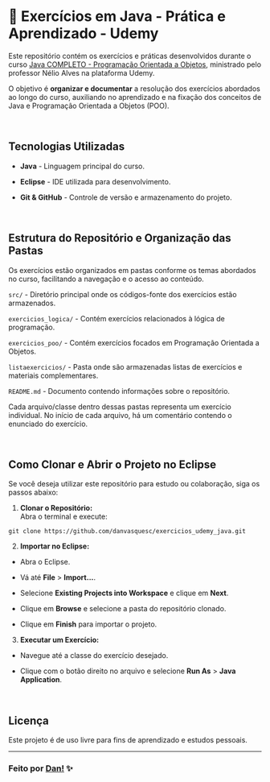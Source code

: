 # 📂 Exercícios em Java - Prática e Aprendizado - Udemy

Este repositório contém os exercícios e práticas desenvolvidos durante o curso [Java COMPLETO - Programação Orientada a Objetos](https://www.udemy.com/course/java-curso-completo/?couponCode=KEEPLEARNING), ministrado pelo professor Nélio Alves na plataforma Udemy.

O objetivo é **organizar e documentar** a resolução dos exercícios abordados ao longo do curso, auxiliando no aprendizado e na fixação dos conceitos de Java e Programação Orientada a Objetos (POO).

<br>

## Tecnologias Utilizadas

- **Java** - Linguagem principal do curso.

- **Eclipse** - IDE utilizada para desenvolvimento.

- **Git & GitHub** - Controle de versão e armazenamento do projeto.

<br>

## Estrutura do Repositório e Organização das Pastas

Os exercícios estão organizados em pastas conforme os temas abordados no curso, facilitando a navegação e o acesso ao conteúdo. 

`src/` - Diretório principal onde os códigos-fonte dos exercícios estão armazenados.

`exercicios_logica/` - Contém exercícios relacionados à lógica de programação.

`exercicios_poo/` - Contém exercícios focados em Programação Orientada a Objetos.

`listaexercicios/` - Pasta onde são armazenadas listas de exercícios e materiais complementares.

`README.md` - Documento contendo informações sobre o repositório.

Cada arquivo/classe dentro dessas pastas representa um exercício individual. No início de cada arquivo, há um comentário contendo o enunciado do exercício.

<br>

## Como Clonar e Abrir o Projeto no Eclipse

Se você deseja utilizar este repositório para estudo ou colaboração, siga os passos abaixo:

1. **Clonar o Repositório:** <br>
Abra o terminal e execute:

`git clone https://github.com/danvasquesc/exercicios_udemy_java.git`

2. **Importar no Eclipse:** <br>

- Abra o Eclipse.

- Vá até **File** > **Import...**.

- Selecione **Existing Projects into Workspace** e clique em **Next**.

- Clique em **Browse** e selecione a pasta do repositório clonado.

- Clique em **Finish** para importar o projeto.

3. **Executar um Exercício:**

- Navegue até a classe do exercício desejado.

- Clique com o botão direito no arquivo e selecione **Run As** > **Java Application**.

<br>

## Licença

Este projeto é de uso livre para fins de aprendizado e estudos pessoais.

---

### Feito por [Dan!](https://github.com/danvasquesc) ✨
